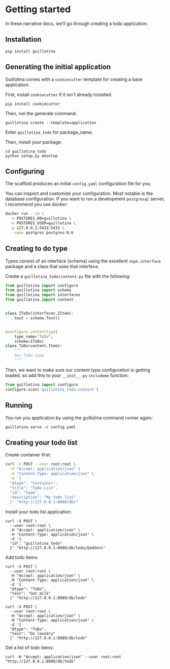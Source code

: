 # Getting started

In these narrative docs, we'll go through creating a todo application.


## Installation


```
pip install guillotina
```


## Generating the initial application

Guillotina comes with a `cookiecutter` template for creating a base application.

First, install `cookiecutter` if it isn't already installed.

```
pip install cookiecutter
```

Then, run the generate command:

```
guillotina create --template=application
```

Enter `guillotina_todo` for package_name.

Then, install your package:

```
cd guillotina_todo
python setup.py develop
```

## Configuring

The scaffold produces an initial `config.yaml` configuration file for you.

You can inspect and customize your configuration. Most notable is the database
configuration. If you want to run a development `postgresql` server, I
recommend you use docker:

```bash
docker run --rm \
  -e POSTGRES_DB=guillotina \
  -e POSTGRES_USER=guillotina \
  -p 127.0.0.1:5432:5432 \
  --name postgres postgres:9.6
```


## Creating to do type

Types consist of an interface (schema) using the excellent `zope.interface` package
and a class that uses that interface.

Create a `guillotina_todo/content.py` file with the following:

```python
from guillotina import configure
from guillotina import schema
from guillotina import interfaces
from guillotina import content


class IToDo(interfaces.IItem):
    text = schema.Text()


@configure.contenttype(
    type_name="ToDo",
    schema=IToDo)
class ToDo(content.Item):
    """
    Our ToDo type
    """
```

Then, we want to make sure our content type configuration is getting loaded,
so add this to your `__init__.py` `includeme` function:

```python
from guillotina import configure
configure.scan('guillotina_todo.content')
```

## Running

You run you application by using the guillotina command runner again:

```
guillotina serve -c config.yaml
```


## Creating your todo list

Create container first:

```bash
curl -X POST --user root:root \
  -H "Accept: application/json" \
  -H "Content-Type: application/json" \
  -d '{
  "@type": "Container",
  "title": "ToDo List",
  "id": "todo",
  "description": "My todo list"
  }' "http://127.0.0.1:8080/db/"
```


Install your todo list application:

```
curl -X POST \
  --user root:root \
  -H "Accept: application/json" \
  -H "Content-Type: application/json" \
  -d '{
  "id": "guillotina_todo"
  }' "http://127.0.0.1:8080/db/todo/@addons"
```


Add todo items:

```
curl -X POST \
  --user root:root \
  -H "Accept: application/json" \
  -H "Content-Type: application/json" \
  -d '{
  "@type": "ToDo",
  "text": "Get milk"
  }' "http://127.0.0.1:8080/db/todo"
```

```
curl -X POST \
  --user root:root \
  -H "Accept: application/json" \
  -H "Content-Type: application/json" \
  -d '{
  "@type": "ToDo",
  "text": "Do laundry"
  }' "http://127.0.0.1:8080/db/todo"
```


Get a list of todo items:

```
curl -H "Accept: application/json" --user root:root "http://127.0.0.1:8080/db/todo"
```
